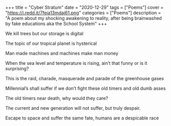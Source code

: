 +++
title = "Cyber Stratum"
date = "2020-12-29"
tags = ["Poems"]
cover = "https://i.redd.it/7feia13mdaj61.png"
categories = ["Poems"]
description = "A poem about my shocking awakening to reality, after being brainwashed by fake educations aka the School System"
+++

We kill trees but our storage is digital

The topic of our tropical planet is hysterical

Man made machines and machines make man money

When the sea level and temperature is rising, ain’t that funny or is it surprising?

This is the raid, charade, masquerade and parade of the greenhouse gases

Millennial’s shall suffer if we don’t fight these old timers and old dumb asses

The old timers near death, why would they care?

The current and new generation will not suffer, but truly despair.

Escape to space and suffer the same fate, humans are a despicable race

<!-- Blogs

Amen Clinics
- Becoming Minimalists
- Bedroom Producer
- Blocks Decoded
- Career Crashers
- Cartoon Brew
- Code With Andrea
- Concept Art Empire
- CSS Author
- Dunebook
- Frugal Living
- George Gammon
- Hackernoon
- Here We Code
- HipHop Makers
- IPFS
Minimalist Focus

NVIDIA

- Opensea
- Peny Hoarder
- Reedsy Learning
- Rich Dad
- Starter Story
-->
